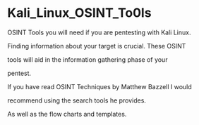 # Kali_Linux_OSINT_To0ls

OSINT Tools you will need if you are pentesting with Kali Linux.

Finding information about your target is crucial. These OSINT 

tools will aid in the information gathering phase of your

pentest.

If you have read OSINT Techniques by Matthew Bazzell I would 

recommend using the search tools he provides.

As well as the flow charts and templates.

